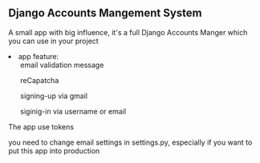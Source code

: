 <h2> Django Accounts Mangement System </h2>

<p>A small app with big influence, it's a full Django Accounts Manger which you can use in your project</p>

<li>
  app feature:
  <ul>email validation message</ul>
  <ul>reCapatcha</ul>
  <ul>signing-up via gmail</ul>
  <ul>siginig-in via username or email</ul>
</li>

<p>The app use tokens</p>
<p>you need to change email settings in settings.py, especially if you want to put this app into production<p/>
